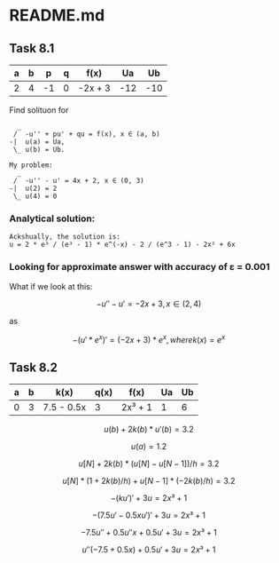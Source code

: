 # README.md
## Task 8.1

|  a | b |  p  | q |   f(x)   |  Ua  | Ub  |
| -- | - | --- | - | -------- | ---- | ----|
|  2 | 4 | -1  | 0 | -2x + 3  | -12  |-10  |

Find solituon for
```
  _
 /  -u'' + pu' + qu = f(x), x ∈ (a, b)
-|  u(a) = Ua,
 \_ u(b) = Ub.

My problem:
  _
 /  -u'' - u' = 4x + 2, x ∈ (0, 3)
-|  u(2) = 2
 \_ u(4) = 0
```
### Analytical solution:
```
Ackshually, the solution is:
u = 2 * e³ / (e³ - 1) * e^(-x) - 2 / (e^3 - 1) - 2x² + 6x
```

### Looking for approximate answer with accuracy of ε = 0.001

What if we look at this:
```math
-u'' - u' = -2x + 3, x ∈ (2, 4)
```
as
```math
-(u'*e^x)' = (-2x + 3)*e^x, where k(x) = e^x
```

## Task 8.2

| a | b | k(x)       | q(x) | f(x)    | Ua | Ub |
| - | - | ---------- | ---- | ------- | -- | -- |
| 0 | 3 | 7.5 - 0.5x | 3    | 2x³ + 1 | 1  | 6  |

```math
u(b) + 2k(b)*u'(b)=3.2
```
```math
u(a) = 1.2
```
```math
u[N] + 2k(b) * (u[N] - u[N - 1]) / h = 3.2
```
```math
u[N] * (1 + 2k(b) / h) + u[N-1] * (-2k(b) / h) = 3.2
```
```math
-(ku')' + 3u = 2x³ + 1
```
```math
-(7.5u' - 0.5xu')' + 3u = 2x³ + 1
```
```math
-7.5u'' + 0.5u''x + 0.5u' + 3u = 2x³ + 1
```
```math
u''(-7.5 + 0.5x) +0.5u' + 3u = 2x³ + 1
```
